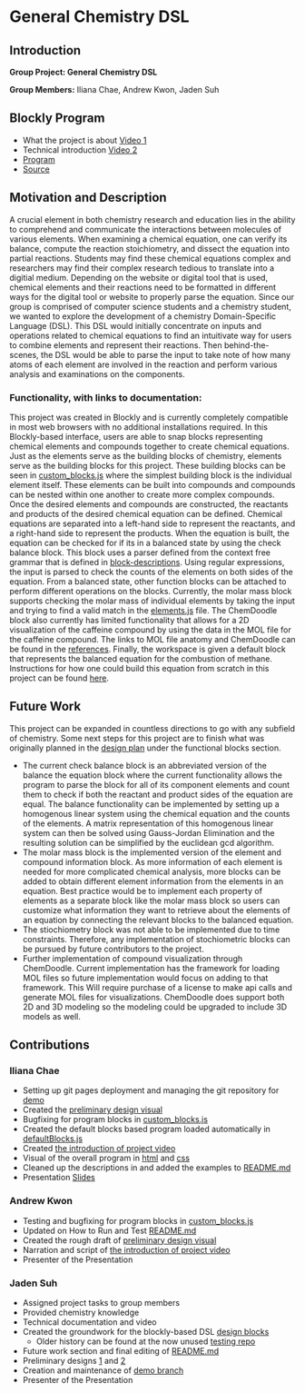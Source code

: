 # General Chemistry DSL

## Introduction

**Group Project: General Chemistry DSL**

**Group Members:** Iliana Chae, Andrew Kwon, Jaden Suh

## Blockly Program

* What the project is about [Video 1](https://drive.google.com/file/d/136eBjGCYYQAbC0csgxiWuhP2Ke6krt91/view?usp=sharing)
* Technical introduction [Video 2](https://youtu.be/vulkog4fGq8)
* [Program](https://ilianachae.github.io/CPSC354-DSL/)
* [Source](https://github.com/ilianachae/CPSC354-DSL/tree/main/src)

## Motivation and Description

A crucial element in both chemistry research and education lies in the ability to comprehend and communicate the interactions between molecules of various elements. When examining a chemical equation, one can verify its balance, compute the reaction stoichiometry, and dissect the equation into partial reactions. Students may find these chemical equations complex and researchers may find their complex research tedious to translate into a digitial medium. Depending on the website or digital tool that is used, chemical elements and their reactions need to be formatted in different ways for the digital tool or website to properly parse the equation. Since our group is comprised of computer science students and a chemistry student, we wanted to explore the development of a chemistry Domain-Specific Language (DSL). This DSL would initially concentrate on inputs and operations related to chemical equations to find an intuitivate way for users to combine elements and represent their reactions. Then behind-the-scenes, the DSL would be able to parse the input to take note of how many atoms of each element are involved in the reaction and perform various analysis and examinations on the components.

### **Functionality, with links to documentation:**

This project was created in Blockly and is currently completely compatible in most web browsers with no additional installations required. In this Blockly-based interface, users are able to snap blocks representing chemical elements and compounds together to create chemical equations. Just as the elements serve as the building blocks of chemistry, elements serve as the building blocks for this project. These building blocks can be seen in [custom_blocks.js](https://github.com/ilianachae/CPSC354-DSL/blob/main/src/custom_blocks.js) where the simplest building block is the individual element itself. These elements can be built into compounds and compounds can be nested within one another to create more complex compounds. Once the desired elements and compounds are constructed, the reactants and products of the desired chemical equation can be defined. Chemical equations are separated into a left-hand side to represent the reactants, and a right-hand side to represent the products. When the equation is built, the equation can be checked for if its in a balanced state by using the check balance block. This block uses a parser defined from the context free grammar that is defined in [block-descriptions](https://github.com/ilianachae/CPSC354-DSL/blob/main/docs/block-descriptions.md). Using regular expressions, the input is parsed to check the counts of the elements on both sides of the equation. From a balanced state, other function blocks can be attached to perform different operations on the blocks. Currently, the molar mass block supports checking the molar mass of individual elements by taking the input and trying to find a valid match in the [elements.js](https://github.com/ilianachae/CPSC354-DSL/blob/main/src/elements.js) file. The ChemDoodle block also currently has limited functionality that allows for a 2D visualization of the caffeine compound by using the data in the MOL file for the caffeine compound. The links to MOL file anatomy and ChemDoodle can be found in the [references](https://github.com/ilianachae/CPSC354-DSL/blob/main/docs/annotated-references.md). Finally, the workspace is given a default block that represents the balanced equation for the combustion of methane. Instructions for how one could build this equation from scratch in this project can be found [here](https://github.com/ilianachae/CPSC354-DSL/blob/main/docs/running-instructions.md).

## Future Work

This project can be expanded in countless directions to go with any subfield of chemistry. Some next steps for this project are to finish what was originally planned in the [design plan](https://github.com/ilianachae/CPSC354-DSL/blob/main/docs/design2.md) under the functional blocks section.
* The current check balance block is an abbreviated version of the balance the equation block where the current functionality allows the program to parse the block for all of its component elements and count them to check if both the reactant and product sides of the equation are equal. The balance functionality can be implemented by setting up a homogenous linear system using the chemical equation and the counts of the elements. A matrix representation of this homogenous linear system can then be solved using Gauss-Jordan Elimination and the resulting solution can be simplified by the euclidean gcd algorithm. 
* The molar mass block is the implemented version of the element and compound information block. As more information of each element is needed for more complicated chemical analysis, more blocks can be added to obtain different element information from the elements in an equation. Best practice would be to implement each property of elements as a separate block like the molar mass block so users can customize what information they want to retrieve about the elements of an equation by connecting the relevant blocks to the balanced equation.
* The stiochiometry block was not able to be implemented due to time constraints. Therefore, any implementation of stochiometric blocks can be pursued by future contributors to the project.
* Further implementation of compound visualization through ChemDoodle. Current implementation has the framework for loading MOL files so future implementation would focus on adding to that framework. This Will require purchase of a license to make api calls and generate MOL files for visualizations. ChemDoodle does support both 2D and 3D modeling so the modeling could be upgraded to include 3D models as well. 

## Contributions

### Iliana Chae
* Setting up git pages deployment and managing the git repository for [demo](https://ilianachae.github.io/CPSC354-DSL/)
* Created the [preliminary design visual](https://github.com/ilianachae/CPSC354-DSL/blob/main/docs/preliminaryDesignVisual.png)
* Bugfixing for program blocks in [custom_blocks.js](https://github.com/ilianachae/CPSC354-DSL/blob/main/milestone1/design-blocks/custom_blocks.js)
* Created the default blocks based program loaded automatically in [defaultBlocks.js](https://github.com/ilianachae/CPSC354-DSL/blob/main/src/defaultBlocks.js)
* Created [the introduction of project video](https://github.com/ilianachae/CPSC354-DSL/blob/main/docs/About_general_chemistry_DSL.mp4)
* Visual of the overall program in [html](https://github.com/ilianachae/CPSC354-DSL/blob/main/src/index.html) and [css](https://github.com/ilianachae/CPSC354-DSL/blob/main/src/styles.css)
* Cleaned up the descriptions in and added the examples to [README.md](https://github.com/ilianachae/CPSC354-DSL/blob/main/milestone1/README.md)
* Presentation [Slides](https://docs.google.com/presentation/d/1HfpvlxIXDG2GBLlXe_3FHCobishMmQMX5mJrZWaJhj0/edit?usp=sharing)
 
### Andrew Kwon
* Testing and bugfixing for program blocks in [custom_blocks.js](https://github.com/ilianachae/CPSC354-DSL/blob/main/milestone1/design-blocks/custom_blocks.js)
* Updated on How to Run and Test [README.md](https://github.com/ilianachae/CPSC354-DSL/blob/main/milestone1/README.md)
* Created the rough draft of [preliminary design visual](https://github.com/ilianachae/CPSC354-DSL/blob/main/docs/preliminaryDesignVisual.png)
* Narration and script of [the introduction of project video](https://github.com/ilianachae/CPSC354-DSL/blob/main/docs/About_general_chemistry_DSL.mp4)
* Presenter of the Presentation

### Jaden Suh
* Assigned project tasks to group members
* Provided chemistry knowledge
* Technical documentation and video
* Created the groundwork for the blockly-based DSL [design blocks](https://github.com/ilianachae/CPSC354-DSL/tree/main/milestone1/design-blocks)
  * Older history can be found at the now unused [testing repo](https://github.com/JadenSuh/JadenSuh.github.io/tree/main)   
* Future work section and final editing of [README.md](https://github.com/ilianachae/CPSC354-DSL/blob/main/milestone1/README.md)
* Preliminary designs [1](https://github.com/ilianachae/CPSC354-DSL/blob/main/design.md) and [2](https://github.com/ilianachae/CPSC354-DSL/blob/main/design2.md)
* Creation and maintenance of [demo branch](https://github.com/ilianachae/CPSC354-DSL/tree/demo)
* Presenter of the Presentation
